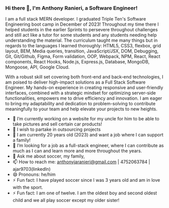 ### Hi there 👋, I'm Anthony Ranieri, a Software Engineer!

I am a full stack MERN developer. I graduated Triple Ten's Software Engineering boot camp in December of 2023! Throughout my time there I helped students in the earlier Sprints to persevere throughout challenges and still act like a tutor for some students and any students needing help understanding the material. The curriculum taught me many things but in regards to the languages I learned thoroughly: HTML5, CSS3, flexbox, grid layout, BEM, Media queries, transition, JavaScript/JSX, DOM, Debugging, Git, Git/Github, Figma, Form validation, OOP, Webpack, NPM, React, React components, React Hooks, Node.js, Express.js, Database, MongoDB, Mongoose, API, Google Cloud.

With a robust skill set covering both front-end and back-end technologies, I am poised to deliver high-impact solutions as a Full Stack Software Engineer. My hands-on experience in creating responsive and user-friendly interfaces, combined with a strategic mindset for optimizing server-side functionalities, empowers me to drive efficiency and innovation. I am eager to bring my adaptability and dedication to problem-solving to contribute meaningfully to your team and help elevate your projects to new heights.


- 🔭 I’m currently working on a website for my uncle for him to be able to take pictures and sell certain car products!
- 🌱 I wish to partake in outsourcing projects
- 🌱 I am currently 20 years old (2023) and want a job where I can support a family!
- 🤔 I’m looking for a job as a full-stack engineer, where I can contribute as much as I can and learn more and more throughout the years.
- 💬 Ask me about soccer, my family, 
- 📫 How to reach me: anthonyjaranieri@gmail.com | 4752063784 | ajar9703(linkedIn)
- 😄 Pronouns: he/him
- ⚡ Fun fact: I have played soccer since I was 3 years old and am in love with the sport.
- ⚡ Fun fact: I am one of twelve. I am the oldest boy and second oldest child and we all play soccer except my older sister!
